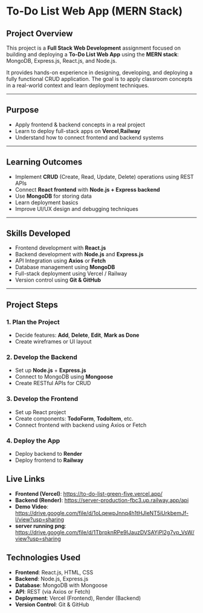 #  To-Do List Web App (MERN Stack)

##  Project Overview

This project is a **Full Stack Web Development** assignment focused on building and deploying a **To-Do List Web App** using the **MERN stack**: MongoDB, Express.js, React.js, and Node.js.

It provides hands-on experience in designing, developing, and deploying a fully functional CRUD application. The goal is to apply classroom concepts in a real-world context and learn deployment techniques.

---

##  Purpose

- Apply frontend & backend concepts in a real project  
- Learn to deploy full-stack apps on **Vercel**,**Railway**  
- Understand how to connect frontend and backend systems  

---

##  Learning Outcomes

- Implement **CRUD** (Create, Read, Update, Delete) operations using REST APIs  
- Connect **React frontend** with **Node.js + Express backend**  
- Use **MongoDB** for storing data  
- Learn deployment basics  
- Improve UI/UX design and debugging techniques  

---

##  Skills Developed

- Frontend development with **React.js**  
- Backend development with **Node.js** and **Express.js**  
- API Integration using **Axios** or **Fetch**  
- Database management using **MongoDB**  
- Full-stack deployment using Vercel / Railway  
- Version control using **Git & GitHub**  

---

##  Project Steps

### 1. Plan the Project
- Decide features: **Add**, **Delete**, **Edit**, **Mark as Done**  
- Create wireframes or UI layout  

### 2. Develop the Backend
- Set up **Node.js** + **Express.js**  
- Connect to MongoDB using **Mongoose**  
- Create RESTful APIs for CRUD  

### 3. Develop the Frontend
- Set up React project  
- Create components: **TodoForm**, **TodoItem**, etc.  
- Connect frontend with backend using Axios or Fetch  

### 4. Deploy the App
- Deploy backend to **Render**  
- Deploy frontend to **Railway**  


##  Live Links

- **Frontend (Vercel)**: https://to-do-list-green-five.vercel.app/ 
- **Backend (Render)**: https://server-production-fbc3.up.railway.app/api
- **Demo Video**: https://drive.google.com/file/d/1oLqewpJnnq4h1tHJleNT5iUrkbemJf-l/view?usp=sharing
- **server running png**: https://drive.google.com/file/d/1TbrpknRPe9IJauzDVSAYjPl2g7vp_VsW/view?usp=sharing


##  Technologies Used

- **Frontend**: React.js, HTML, CSS  
- **Backend**: Node.js, Express.js  
- **Database**: MongoDB with Mongoose  
- **API**: REST (via Axios or Fetch)  
- **Deployment**: Vercel (Frontend), Render (Backend)  
- **Version Control**: Git & GitHub  


